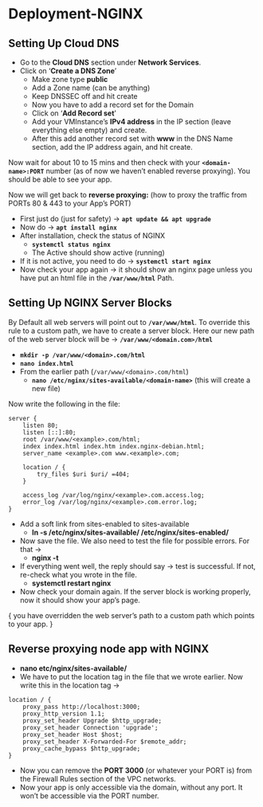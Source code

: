 # Deployment-NGINX

## Setting Up Cloud DNS

- Go to the **Cloud DNS** section under **Network Services**.
- Click on ‘**Create a DNS Zone**’
  - Make zone type **public**
  - Add a Zone name (can be anything)
  - Keep DNSSEC off and hit create
  - Now you have to add a record set for the Domain
  - Click on ‘**Add Record set**’
  - Add your VMInstance’s **IPv4 address** in the IP section (leave everything else empty) and create.
  - After this add another record set with **www** in the DNS Name section, add the IP address again, and hit create.

Now wait for about 10 to 15 mins and then check with your **`<domain-name>:PORT`** number (as of now we haven’t enabled reverse proxying). You should be able to see your app.

Now we will get back to **reverse proxying:** (how to proxy the traffic from PORTs 80 & 443 to your App’s PORT)

- First just do (just for safety) -> **`apt update && apt upgrade`**
- Now do -> **`apt install nginx`**
- After installation, check the status of NGINX
  - **`systemctl status nginx`**
  - The Active should show active (running)
- If it is not active, you need to do -> **`systemctl start nginx`**
- Now check your app again -> it should show an nginx page unless you have put an html file in the **`/var/www/html`** Path.

## Setting Up NGINX Server Blocks

By Default all web servers will point out to **`/var/www/html`**. To override this rule to a custom path, we have to create a server block. Here our new path of the web server block will be -> **`/var/www/<domain.com>/html`**

- **`mkdir -p /var/www/<domain>.com/html`**
- **`nano index.html`**
- From the earlier path (`/var/www/<domain>.com/html`)
  - **`nano /etc/nginx/sites-available/<domain-name>`** (this will create a new file)

Now write the following in the file:

```nginx
server {
    listen 80;
    listen [::]:80;
    root /var/www/<example>.com/html;
    index index.html index.htm index.nginx-debian.html;
    server_name <example>.com www.<example>.com;

    location / {
        try_files $uri $uri/ =404;
    }

    access_log /var/log/nginx/<example>.com.access.log;
    error_log /var/log/nginx/<example>.com.error.log;
}
```

- Add a soft link from sites-enabled to sites-available
  - **ln -s /etc/nginx/sites-available/<domain-name> /etc/nginx/sites-enabled/**
- Now save the file. We also need to test the file for possible errors. For that ->
  - **nginx -t**
- If everything went well, the reply should say -> test is successful. If not, re-check what you wrote in the file.
  - **systemctl restart nginx**
- Now check your domain again. If the server block is working properly, now it should show your app’s page.


{ you have overridden the web server’s path to a custom path which points to your app. }

## Reverse proxying node app with NGINX
- **nano etc/nginx/sites-available/<domain-name>**
- We have to put the location tag in the file that we wrote earlier. Now write this in the location tag ->
```nginx
location / {
    proxy_pass http://localhost:3000;
    proxy_http_version 1.1;
    proxy_set_header Upgrade $http_upgrade;
    proxy_set_header Connection 'upgrade';
    proxy_set_header Host $host;
    proxy_set_header X-Forwarded-For $remote_addr;
    proxy_cache_bypass $http_upgrade;
}
```
- Now you can remove the **PORT 3000** (or whatever your PORT is) from the Firewall Rules section of the VPC networks.
- Now your app is only accessible via the domain, without any port. It won’t be accessible via the PORT number.

